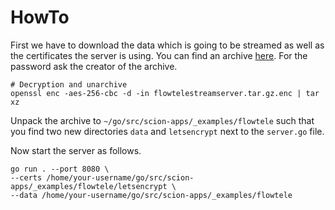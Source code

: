 # HowTo

First we have to download the data which is going to be streamed as well as the certificates the server is using.
You can find an archive [here][1]. For the password ask the creator of the archive.

```
# Decryption and unarchive
openssl enc -aes-256-cbc -d -in flowtelestreamserver.tar.gz.enc | tar xz
```

Unpack the archive to `~/go/src/scion-apps/_examples/flowtele` such that you find two new directories `data` and
`letsencrypt` next to the `server.go` file.

Now start the server as follows.
```[bash]
go run . --port 8080 \
--certs /home/your-username/go/src/scion-apps/_examples/flowtele/letsencrypt \
--data /home/your-username/go/src/scion-apps/_examples/flowtele
```

[1]: https://google.com